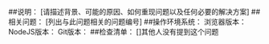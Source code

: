 ##说明：
[请描述背景、可能的原因、如何重现问题以及任何必要的解决方案]
##相关问题：
[列出与此问题相关的问题编号]
##操作环境系统：
浏览器版本：
NodeJS版本：
Git版本：
##检查清单：
[]其他人没有提到这个问题
